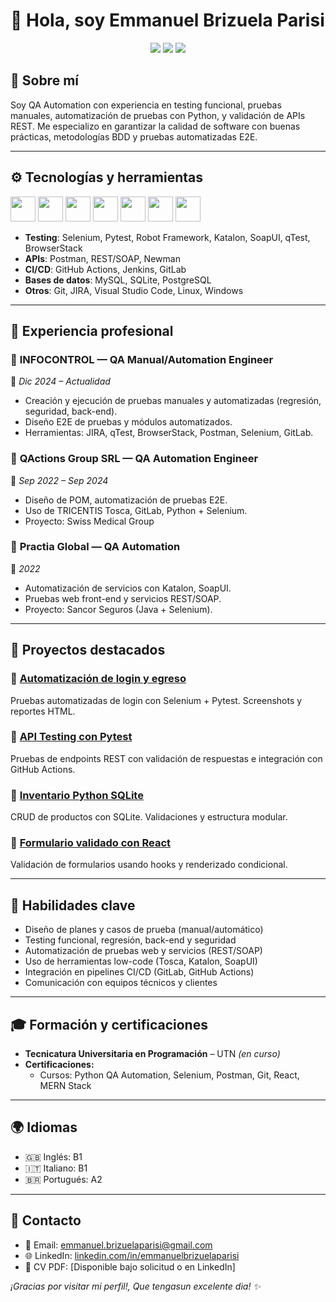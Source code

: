 
# 👋 Hola, soy Emmanuel Brizuela Parisi

<p align="center">
  <a href="mailto:emmanuel.brizuelaparisi@gmail.com"><img src="https://img.shields.io/badge/Email-D14836?style=flat&logo=gmail&logoColor=white" /></a>
  <a href="https://linkedin.com/in/emmanuelbrizuelaparisi" target="_blank"><img src="https://img.shields.io/badge/LinkedIn-0077B5?style=flat&logo=linkedin&logoColor=white" /></a>
  <a href="https://github.com/emmabrizuela"><img src="https://img.shields.io/github/followers/emmabrizuela?label=Follow&style=social" /></a>
</p>

## 🚀 Sobre mí

Soy QA Automation con experiencia en testing funcional, pruebas manuales, automatización de pruebas con Python, y validación de APIs REST. Me especializo en garantizar la calidad de software con buenas prácticas, metodologías BDD y pruebas automatizadas E2E.

---

## ⚙️ Tecnologías y herramientas

<p align="left">
  <img src="https://cdn.jsdelivr.net/gh/devicons/devicon/icons/python/python-original.svg" width="40" height="40" />
  <img src="https://cdn.jsdelivr.net/gh/devicons/devicon/icons/javascript/javascript-original.svg" width="40" height="40" />
  <img src="https://cdn.jsdelivr.net/gh/devicons/devicon/icons/html5/html5-original.svg" width="40" height="40" />
  <img src="https://cdn.jsdelivr.net/gh/devicons/devicon/icons/css3/css3-original.svg" width="40" height="40" />
  <img src="https://cdn.jsdelivr.net/gh/devicons/devicon/icons/react/react-original.svg" width="40" height="40" />
  <img src="https://cdn.jsdelivr.net/gh/devicons/devicon/icons/docker/docker-original.svg" width="40" height="40" />
  <img src="https://cdn.jsdelivr.net/gh/devicons/devicon/icons/git/git-original.svg" width="40" height="40" />
</p>

- **Testing**: Selenium, Pytest, Robot Framework, Katalon, SoapUI, qTest, BrowserStack
- **APIs**: Postman, REST/SOAP, Newman
- **CI/CD**: GitHub Actions, Jenkins, GitLab
- **Bases de datos**: MySQL, SQLite, PostgreSQL
- **Otros**: Git, JIRA, Visual Studio Code, Linux, Windows

---

## 💼 Experiencia profesional

### 🏢 **INFOCONTROL** — QA Manual/Automation Engineer  
📅 *Dic 2024 – Actualidad*  
- Creación y ejecución de pruebas manuales y automatizadas (regresión, seguridad, back-end).
- Diseño E2E de pruebas y módulos automatizados.
- Herramientas: JIRA, qTest, BrowserStack, Postman, Selenium, GitLab.

### 🏢 **QActions Group SRL** — QA Automation Engineer  
📅 *Sep 2022 – Sep 2024*  
- Diseño de POM, automatización de pruebas E2E.
- Uso de TRICENTIS Tosca, GitLab, Python + Selenium.
- Proyecto: Swiss Medical Group

### 🏢 **Practia Global** — QA Automation  
📅 *2022*  
- Automatización de servicios con Katalon, SoapUI.
- Pruebas web front-end y servicios REST/SOAP.
- Proyecto: Sancor Seguros (Java + Selenium).

---

## 📌 Proyectos destacados

### 🔹 [Automatización de login y egreso](https://github.com/emmabrizuela/login-test)  
Pruebas automatizadas de login con Selenium + Pytest. Screenshots y reportes HTML.

### 🔹 [API Testing con Pytest](https://github.com/emmabrizuela/api-testing)  
Pruebas de endpoints REST con validación de respuestas e integración con GitHub Actions.

### 🔹 [Inventario Python SQLite](https://github.com/emmabrizuela/inventario-python)  
CRUD de productos con SQLite. Validaciones y estructura modular.

### 🔹 [Formulario validado con React](https://github.com/emmabrizuela/react-form-validation)  
Validación de formularios usando hooks y renderizado condicional.

---

## 🧠 Habilidades clave

- Diseño de planes y casos de prueba (manual/automático)
- Testing funcional, regresión, back-end y seguridad
- Automatización de pruebas web y servicios (REST/SOAP)
- Uso de herramientas low-code (Tosca, Katalon, SoapUI)
- Integración en pipelines CI/CD (GitLab, GitHub Actions)
- Comunicación con equipos técnicos y clientes

---

## 🎓 Formación y certificaciones

- **Tecnicatura Universitaria en Programación** – UTN *(en curso)*
- **Certificaciones:**
  - Cursos: Python QA Automation, Selenium, Postman, Git, React, MERN Stack

---

## 🌍 Idiomas
 
- 🇬🇧 Inglés: B1  
- 🇮🇹 Italiano: B1  
- 🇧🇷 Portugués: A2

---

## 📢 Contacto

- 📧 Email: emmanuel.brizuelaparisi@gmail.com  
- 🌐 LinkedIn: [linkedin.com/in/emmanuelbrizuelaparisi](https://linkedin.com/in/emmanuelbrizuelaparisi)  
- 📄 CV PDF: [Disponible bajo solicitud o en LinkedIn]  

_¡Gracias por visitar mi perfil!, Que tengasun excelente dia! ✨_
